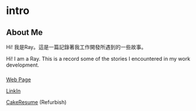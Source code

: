 # intro

## About Me

Hi! 我是Ray。這是一篇記錄著我工作開發所遇到的一些故事。

Hi! I am a Ray. This is a record some of the stories I encountered in my work development.

### 
[Web Page](https://shihray.github.io/resume/)

[LinkIn](https://www.linkedin.com/in/shihray)

[CakeResume](https://www.cakeresume.com/diskahoy) (Refurbish)

